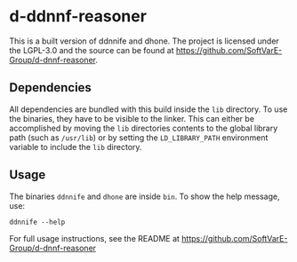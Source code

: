 # d-ddnnf-reasoner

This is a built version of ddnnife and dhone.
The project is licensed under the LGPL-3.0 and the source can be found at https://github.com/SoftVarE-Group/d-dnnf-reasoner.

## Dependencies

All dependencies are bundled with this build inside the `lib` directory.
To use the binaries, they have to be visible to the linker.
This can either be accomplished by moving the `lib` directories contents to the global library path (such as `/usr/lib`)
or by setting the `LD_LIBRARY_PATH` environment variable to include the `lib` directory.

## Usage

The binaries `ddnnife` and `dhone` are inside `bin`.
To show the help message, use:

```
ddnnife --help
```

For full usage instructions, see the README at https://github.com/SoftVarE-Group/d-dnnf-reasoner
